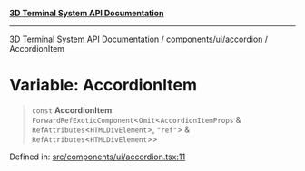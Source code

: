 [**3D Terminal System API Documentation**](../../../../README.md)

***

[3D Terminal System API Documentation](../../../../README.md) / [components/ui/accordion](../README.md) / AccordionItem

# Variable: AccordionItem

> `const` **AccordionItem**: `ForwardRefExoticComponent`\<`Omit`\<`AccordionItemProps` & `RefAttributes`\<`HTMLDivElement`\>, `"ref"`\> & `RefAttributes`\<`HTMLDivElement`\>\>

Defined in: [src/components/ui/accordion.tsx:11](https://github.com/Dicommunitas/ThreeJS_Terminal_3D2/blob/52232744018ed621d550262a267cac5a8cb3ae25/src/components/ui/accordion.tsx#L11)
